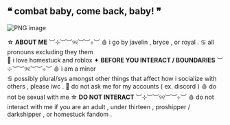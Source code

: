 ## ❝ combat baby, come back, baby! ❞
![PNG image](https://github.com/user-attachments/assets/56397db1-d0e3-4421-b5be-86ac7f50d175)

☆  **ABOUT ME**
︶⊹︶︶୨୧︶︶⊹︶
🩸  i  go  by  javelin  ,  bryce  ,  or  royal  .
♋️  all  pronouns  excluding  they  them  
🦀  i  love  homestuck  and  roblox
✦  **BEFORE  YOU  INTERACT  /  BOUNDARIES**
︶⊹︶︶୨୧︶︶⊹︶
🩸  i  am  a  minor  
♋️  possibly  plural/sys  amongst  other  things  that  affect  how  i  socialize  with  others  ,  please  iwc  .
🦀  do  not  ask  me  for  my  accounts  (  ex.  discord  )
🩸  do  not  be  sexual  with  me
☆  **DO  NOT  INTERACT**
︶⊹︶︶୨୧︶︶⊹︶
🩸  do  not  interact  with  me  if you  are  an  adult  ,  under  thirteen  ,  proshipper  /  darkshipper  ,  or  homestuck  fandom  .

<!--
**LPS3155/LPS3155** is a ✨ _special_ ✨ repository because its `README.md` (this file) appears on your GitHub profile.

Here are some ideas to get you started:

- 🔭 I’m currently working on ...
- 🌱 I’m currently learning ...
- 👯 I’m looking to collaborate on ...
- 🤔 I’m looking for help with ...
- 💬 Ask me about ...
- 📫 How to reach me: ...
- 😄 Pronouns: ...
- ⚡ Fun fact: ...
-->
